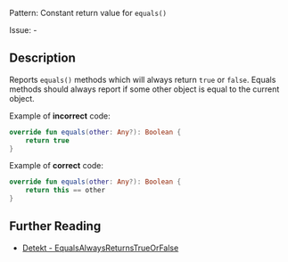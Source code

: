 Pattern: Constant return value for `equals()`

Issue: -

## Description

Reports `equals()` methods which will always return `true` or `false`. Equals methods should always report if some other object is equal to the current object.

Example of **incorrect** code:

```kotlin
override fun equals(other: Any?): Boolean {
    return true
}
```

Example of **correct** code:

```kotlin
override fun equals(other: Any?): Boolean {
    return this == other
}
```

## Further Reading

* [Detekt - EqualsAlwaysReturnsTrueOrFalse](https://detekt.dev/docs/rules/potential-bugs/#equalsalwaysreturnstrueorfalse)
